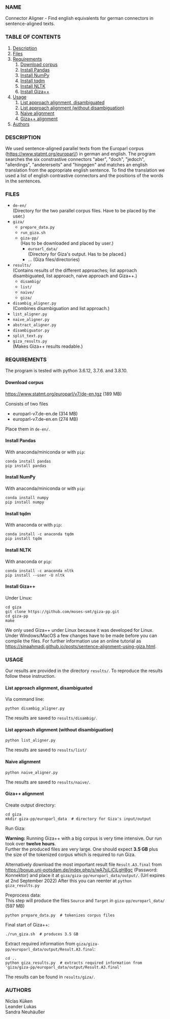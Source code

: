 ### NAME
Connector Aligner - Find english equivalents for german connectors in sentence-aligned texts.

### TABLE OF CONTENTS
1. [ Description ](#description)  
2. [ Files ](#files)
3. [ Requirements ](#requirements)  
   1. [ Download corpus ](#download-corpus)
   2. [ Install Pandas ](#install-pandas)
   3. [ Install NumPy ](#install-numpy)
   4. [ Install tqdm ](#install-tqdm)
   5. [ Install NLTK ](#install-nltk)
   6. [ Install Giza++ ](#install-giza)
4. [ Usage ](#usage)  
   1. [ List approach alignment, disambiguated ](#list-approach-alignment-disambiguated)
   2. [ List approach alignment (without disambiguation) ](#list-approach-alignment-without-disambiguation)
   3. [ Naive alignment ](#naive-alignment)
   4. [ Giza++ alignment ](#giza-alignment)
5. [ Authors ](#authors)


### DESCRIPTION
We used sentence-aligned parallel texts from the Europarl corpus (https://www.statmt.org/europarl/) in german and english. The program searches the six constrastive connectors "aber", "doch", "jedoch", "allerdings", "andererseits" and "hingegen" and matches an english translation from the appropriate english sentence. To find the translation we used a list of english contrastive connectors and the positions of the words in the sentences.

### FILES

- `de-en/`  
  (Directory for the two parallel corpus files. Have to be placed by the user.)
- `giza/`
  - `prepare_data.py`
  - `run_giza.sh`
  - `giza-pp/`  
  (Has to be downloaded and placed by user.)
    - `euroarl_data/`  
    (Directory for Giza's output. Has to be placed.)
    - ... (Giza files/directories)
- `results/`  
(Contains results of the different approaches; list approach disambiguated, list approach, naive approach and Giza++.)
  - `disambig/`
  - `list/`
  - `naive/`
  - `giza/`
- `disambig_aligner.py`  
  (Combines disambiguation and list approach.)
- `list_aligner.py`  
- `naive_aligner.py`  
- `abstract_aligner.py`
- `disambiguator.py`
- `split_text.py`
- `giza_results.py`  
  (Makes Giza++ results readable.)

### REQUIREMENTS
The program is tested with python  3.6.12, 3.7.6. and 3.8.10.


#### Download corpus
https://www.statmt.org/europarl/v7/de-en.tgz (189 MB)

Consists of two files
- europarl-v7.de-en.de (314 MB)
- europarl-v7.de-en.en (274 MB)

Place them in `de-en/`.

#### Install Pandas
With anaconda/miniconda or with `pip`:
```
conda install pandas
pip install pandas
```
#### Install NumPy
With anaconda/miniconda or with `pip`:
```
conda install numpy
pip install numpy
```

#### Install tqdm
With anaconda or with `pip`:
```
conda install -c anaconda tqdm
pip install tqdm
```

#### Install NLTK
With anaconda or `pip`:
```
conda install -c anaconda nltk
pip install --user -U nltk
```

#### Install Giza++
Under Linux:
```
cd giza
git clone https://github.com/moses-smt/giza-pp.git
cd giza-pp
make
```
We only used Giza++ under Linux because it was developed for Linux. Under Windows/MacOS a few changes have to be made before you can compile the files. For further information use an online tutorial as https://sinaahmadi.github.io/posts/sentence-alignment-using-giza.html.

### USAGE

Our results are provided in the directory `results/`. To reproduce the results follow these instruction.

#### List approach alignment, disambiguated
Via command line:
```
python disambig_aligner.py
```
The results are saved to `results/disambig/`.

#### List approach alignment (without disambiguation)
```
python list_aligner.py
```
The results are saved to `results/list/`

#### Naive alignment
```
python naive_aligner.py
```
The results are saved to `results/naive/`.

#### Giza++ alignment

Create output directory:
```
cd giza
mkdir giza-pp/europarl_data  # directory for Giza's input/output
```
Run Giza:

**Warning:** Running Giza++ with a big corpus is very time intensive. Our run took over **twelve hours**.  
Further the produced files are very large. One should expect **3.5 GB** plus the size of the tokenized corpus which is required to run Giza.

Alternatively download the most important result file `Result.A3.final` from https://boxup.uni-potsdam.de/index.php/s/wA7sjLiCjLgH8gc (Password: Konnektor) and place it at `giza/giza-pp/europarl_data/output/`. (Url expires at 2nd September 2022)
After this you can reenter at `python giza_results.py`

Preprocess data:  
This step will produce the files `Source` and `Target` in `giza-pp/europarl_data/` (597 MB)
```
python prepare_data.py  # tokenizes corpus files
```
Final start of Giza++:
```
./run_giza.sh  # produces 3.5 GB
```
Extract required information from `giza/giza-pp/europarl_data/output/Result.A3.final`:
```
cd ..
python giza_results.py  # extracts required information from 'giza/giza-pp/europarl_data/output/Result.A3.final'
```
The results can be found in `results/giza/`.


### AUTHORS
Niclas Küken  
Leander Lukas  
Sandra Neuhäußer
